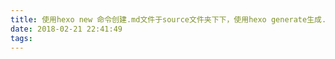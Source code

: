 ```yaml
---
title: 使用hexo new 命令创建.md文件于source文件夹下下，使用hexo generate生成.html文件于public文件夹下
date: 2018-02-21 22:41:49
tags:
---
```

